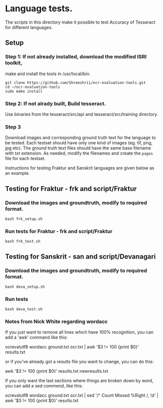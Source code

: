 # Language tests.
The scripts in this directory make it possible to test Accuracy of Tesseract for different languages.
## Setup
### Step 1: If not already installed, download the modified ISRI toolkit,
make and install the tools in /usr/local/bin.
```
git clone https://github.com/Shreeshrii/ocr-evaluation-tools.git
cd ~/ocr-evaluation-tools
sudo make install
```
### Step 2: If not alrady built, Build tesseract.
Use binaries from the tesseract/src/api and tesseract/src/training directory.
### Step 3
Download images and corresponding ground truth  text for the language to be tested.
Each testset should have only one kind of images (eg. tif, png, jpg etc).
The ground truth text files should have the same base filename with txt extension.
As needed, modify the filenames and create the `pages` file for each testset.

Instructions for testing Fraktur and Sanskrit languages are given below as an example.

## Testing for Fraktur - frk and script/Fraktur
### Download the images and groundtruth, modify to required format.
```
bash frk_setup.sh
```
### Run tests for Fraktur - frk and script/Fraktur
```
bash frk_test.sh
```
## Testing for Sanskrit - san and script/Devanagari
### Download the images and groundtruth, modify to required format.
```
bash deva_setup.sh
```
### Run tests
```
bash deva_test.sh
```

### Notes from Nick White regarding wordacc

If you just want to remove all lines which have 100% recognition,
you can add a 'awk' command like this:

ocrevalutf8 wordacc ground.txt ocr.txt | awk '$3 != 100 {print $0}'
results.txt

or if you've already got a results file you want to change, you can do this:

awk '$3 != 100 {print $0}'  results.txt  newresults.txt

If you only want the last sections where things are broken down by
word, you can add a sed commend, like this:

ocrevalutf8 wordacc ground.txt ocr.txt | sed '/^   Count   Missed %Right   $/,$
!d' | awk '$3 != 100 {print $0}'  results.txt
